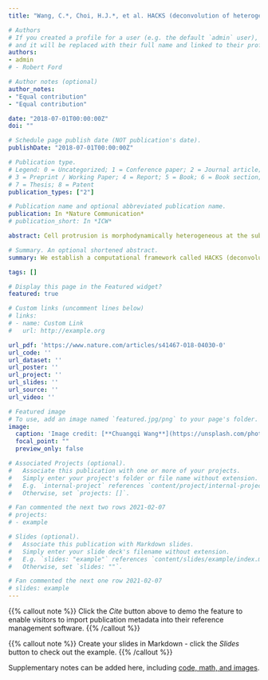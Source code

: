 ```yaml
---
title: "Wang, C.*, Choi, H.J.*, et al. HACKS (deconvolution of heterogeneous activity in coordination of cytoskeleton at the subcellular level)."

# Authors
# If you created a profile for a user (e.g. the default `admin` user), write the username (folder name) here 
# and it will be replaced with their full name and linked to their profile.
authors:
- admin
# - Robert Ford

# Author notes (optional)
author_notes:
- "Equal contribution"
- "Equal contribution"

date: "2018-07-01T00:00:00Z"
doi: ""

# Schedule page publish date (NOT publication's date).
publishDate: "2018-07-01T00:00:00Z"

# Publication type.
# Legend: 0 = Uncategorized; 1 = Conference paper; 2 = Journal article;
# 3 = Preprint / Working Paper; 4 = Report; 5 = Book; 6 = Book section;
# 7 = Thesis; 8 = Patent
publication_types: ["2"]

# Publication name and optional abbreviated publication name.
publication: In *Nature Communication*
# publication_short: In *ICW*

abstract: Cell protrusion is morphodynamically heterogeneous at the subcellular level. However, the mechanism of cell protrusion has been understood based on the ensemble average of actin regulator dynamics. Here, we establish a computational framework called HACKS (deconvolution of heterogeneous activity in coordination of cytoskeleton at the subcellular level) to deconvolve the subcellular heterogeneity of lamellipodial protrusion from live cell imaging. HACKS identifies distinct subcellular protrusion phenotypes based on machine-learning algorithms and reveals their underlying actin regulator dynamics at the leading edge. Using our method, we discover “accelerating protrusion”, which is driven by the temporally ordered coordination of Arp2/3 and VASP activities. We validate our finding by pharmacological perturbations and further identify the fine regulation of Arp2/3 and VASP recruitment associated with accelerating protrusion. Our study suggests HACKS can identify specific subcellular protrusion phenotypes susceptible to pharmacological perturbation and reveal how actin regulator dynamics are changed by the perturbation.

# Summary. An optional shortened abstract.
summary: We establish a computational framework called HACKS (deconvolution of heterogeneous activity in coordination of cytoskeleton at the subcellular level) to deconvolve the subcellular heterogeneity of lamellipodial protrusion from live cell imaging.

tags: []

# Display this page in the Featured widget?
featured: true

# Custom links (uncomment lines below)
# links:
# - name: Custom Link
#   url: http://example.org

url_pdf: 'https://www.nature.com/articles/s41467-018-04030-0'
url_code: ''
url_dataset: ''
url_poster: ''
url_project: ''
url_slides: ''
url_source: ''
url_video: ''

# Featured image
# To use, add an image named `featured.jpg/png` to your page's folder. 
image:
  caption: 'Image credit: [**Chuangqi Wang**](https://unsplash.com/photos/pLCdAaMFLTE)'
  focal_point: ""
  preview_only: false

# Associated Projects (optional).
#   Associate this publication with one or more of your projects.
#   Simply enter your project's folder or file name without extension.
#   E.g. `internal-project` references `content/project/internal-project/index.md`.
#   Otherwise, set `projects: []`.

# Fan commented the next two rows 2021-02-07
# projects:
# - example

# Slides (optional).
#   Associate this publication with Markdown slides.
#   Simply enter your slide deck's filename without extension.
#   E.g. `slides: "example"` references `content/slides/example/index.md`.
#   Otherwise, set `slides: ""`.

# Fan commented the next one row 2021-02-07
# slides: example
---
```


{{% callout note %}}
Click the *Cite* button above to demo the feature to enable visitors to import publication metadata into their reference management software.
{{% /callout %}}

{{% callout note %}}
Create your slides in Markdown - click the *Slides* button to check out the example.
{{% /callout %}}

Supplementary notes can be added here, including [code, math, and images](https://wowchemy.com/docs/writing-markdown-latex/).
